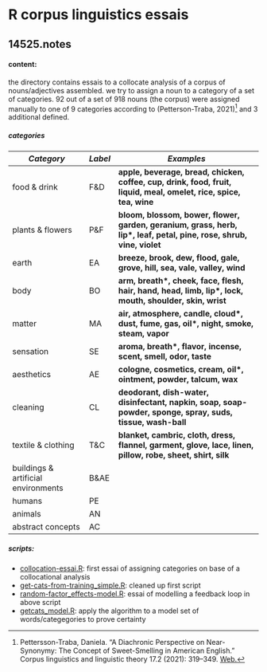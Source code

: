 # R corpus linguistics essais
## 14525.notes
#### content:
the directory contains essais to a collocate analysis of a corpus of nouns/adjectives assembled. 
we try to assign a noun to a category of a set of categories. 92 out of a set of 918 nouns (the corpus) were assigned manually to one of 9 categories according to (Petterson-Traba, 2021)[^1] and 3 additional defined.

##### categories

| ***Category***                      | ***Label*** | ***Examples***                                                                                                        |
| ----------------------------------- | ----------- | --------------------------------------------------------------------------------------------------------------------- |
| food & drink                        | F&D         | **apple, beverage, bread, chicken, coffee, cup, drink, food, fruit, liquid, meal, omelet, rice, spice, tea, wine**    |
| plants & flowers                    | P&F         | **bloom, blossom, bower, flower, garden, geranium, grass, herb, lip\*, leaf, petal, pine, rose, shrub, vine, violet** |
| earth                               | EA          | **breeze, brook, dew, flood, gale, grove, hill, sea, vale, valley, wind**                                             |
| body                                | BO          | **arm, breath\*, cheek, face, flesh, hair, hand, head, limb, lip\*, lock, mouth, shoulder, skin, wrist**              |
| matter                              | MA          | **air, atmosphere, candle, cloud\*, dust, fume, gas, oil\*, night, smoke, steam, vapor**                              |
| sensation                           | SE          | **aroma, breath\*, flavor, incense, scent, smell, odor, taste**                                                       |
| aesthetics                          | AE          | **cologne, cosmetics, cream, oil\*, ointment, powder, talcum, wax**                                                   |
| cleaning                            | CL          | **deodorant, dish-water, disinfectant, napkin, soap, soap-powder, sponge, spray, suds, tissue, wash-ball**            |
| textile & clothing                  | T&C         | **blanket, cambric, cloth, dress, flannel, garment, glove, lace, linen, pillow, robe, sheet, shirt, silk**            |
| buildings & artificial environments | B&AE        |                                                                                                                       |
| humans                              | PE          |                                                                                                                       |
| animals                             | AN          |                                                                                                                       |
| abstract concepts                   | AC          |                                                                                                                       |


##### scripts:
- [collocation-essai.R](collocation-essai.R): first essai of assigning categories on base of a collocational analysis
- [get-cats-from-training\_simple.R](get-cats-from-training_simple.R): cleaned up first script
- [random-factor\_effects-model.R](random-factor_effects-model.R): essai of modelling a feedback loop in above script
- [getcats\_model.R](getcats_model.R): apply the algorithm to a model set of words/categegories to prove certainty

[^1]:	Pettersson-Traba, Daniela. “A Diachronic Perspective on Near-Synonymy: The Concept of Sweet-Smelling in American English.” Corpus linguistics and linguistic theory 17.2 (2021): 319–349. [Web.](https://fu-berlin.primo.exlibrisgroup.com/permalink/49KOBV_FUB/5ami3a/cdi_openaire_primary_doi_8ad1d6d6057eb106694cfa96c9ff4fa3)
